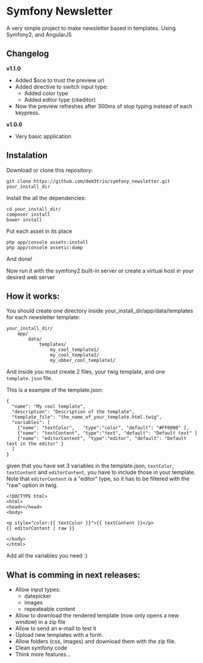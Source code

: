 # Symfony Newsletter

A very simple project to make newsletter based in templates. Using Symfony2, and AngularJS

## Changelog

**v1.1.0**

  * Added $sce to trust the preview url
  * Added directive to switch input type:
    * Added color type
    * Added editor type (ckeditor)
  * Now the preview refreshes after 300ms of stop typing instead of each keypress.

**v1.0.0**

  * Very basic application


## Instalation

Download or clone this repository:

```
git clone https://github.com/dem3trio/symfony_newsletter.git your_install_dir
```

Install the all the dependencies:

```
cd your_install_dir/
composer install
bower install
```

Put each asset in its place

```
php app/console assets:install
php app/console assetic:dump
```

And done!

Now run it with the symfony2 built-in server or create a virtual host in your desired web server

## How it works:

You should create one directory inside your_install_dir/app/data/templates for each newsletter template:

```
your_install_dir/
    app/
        data/
            templates/
                my_cool_template1/
                my_cool_template2/
                my_ubber_cool_template1/
```

And inside you must create 2 files, your twig template, and one `template.json` file.

This is a example of the template.json:

```
{
  "name": "My cool template",
  "description": "Description of the template",
  "template_file": "the_name_of_your_template.html.twig",
  "variables": [
    {"name": "textColor",   "type":"color", "default": "#FF0000" },
    {"name": "textContent", "type":"text", "default": "Default text" }
    {"name": "editorContent", "type":"editor", "default": "Default text in the editor" }
  ]
}
```

given that you have set 3 variables in the template.json, `textColor`, `textContent` and `editorContent`, you have to include those in your
template. Note that `editorContent` is a "editor" type, so it has to be filtered with the "raw" option in twig.

```twig
<!DOCTYPE html>
<html>
<head></head>
<body>

<p style="color:{{ textColor }}">{{ textContent }}</p>
{{ editorContent | raw }}

</body>
</html>
```

Add all the variables you need :)

## What is comming in next releases:

  * Allow input types:
    * datepicker
    * images
    * repeateable content
  * Allow to download the rendered template (now only opens a new window) in a zip file
  * Allow to send an e-mail to test it
  * Upload new templates with a form.
  * Allow folders (css, images) and download them with the zip file.
  * Clean symfony code
  * Think more features...
